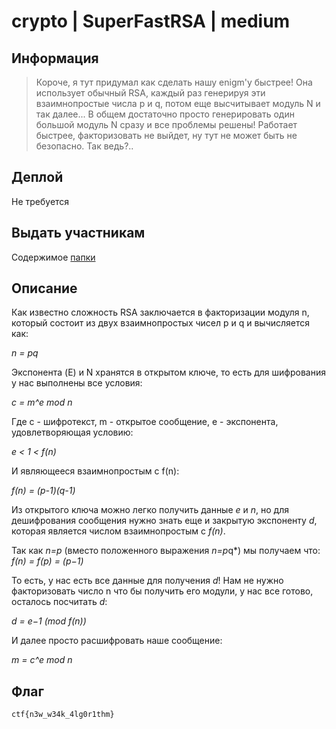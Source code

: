 # crypto | SuperFastRSA | medium

## Информация
> Короче, я тут придумал как сделать нашу enigm'у быстрее! Она использует обычный RSA, каждый раз генерируя эти взаимнопростые числа p и q, потом еще высчитывает модуль N и так далее... В общем достаточно просто генерировать один большой модуль N сразу и все проблемы решены! Работает быстрее, факторизовать не выйдет, ну тут не может быть не безопасно. Так ведь?..

## Деплой
Не требуется

## Выдать участникам
Содержимое [папки](public/)

## Описание
Как известно сложность RSA заключается в факторизации модуля n, который состоит из двух взаимнопростых чисел p и q и вычисляется как:

*n = pq*


Экспонента (E) и N хранятся в открытом ключе, то есть для шифрования у нас выполнены все условия:

*c = m^e mod n* 

Где c - шифротекст, m - открытое сообщение, e - экспонента, удовлетворяющая условию:

*e < 1 < f(n)*

И являющееся взаимнопростым с f(n):

*f(n) = (p-1)(q-1)*

Из открытого ключа можно легко получить данные *e* и *n*, но для дешифрования сообщения нужно знать еще и закрытую экспоненту *d*, которая является числом взаимнопростым с *f(n)*.

Так как  *n=p* (вместо положенного выражения *n=p*q*) мы получаем что:
*f(n) = f(p\) = (p−1)*

То есть, у нас есть все данные для получения *d*! Нам не нужно факторизовать число n что бы получить его модули, у нас все готово, осталось посчитать *d*:

*d = e−1 (mod f(n))*

И далее просто расшифровать наше сообщение:

*m = c^e mod n* 


## Флаг

`ctf{n3w_w34k_4lg0r1thm}`